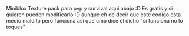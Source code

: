 Miniblox Texture pack para pvp y survival aqui abajo :D
Es gratis y si quieren pueden modificarlo :D 
aunque eh de decir que este codigo esta medio maldito pero funciona asi que cmo dice el dicho "si funciona no lo toques"
